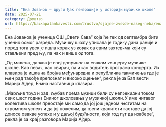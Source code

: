 ```yaml
---
title: "Ена Јованов – други Ђак генерације у историји музичке школе"
date: 2025-07-21
category: Друштво
url: https://backapalankavesti.com/drustvo/sjajne-zvezde-naseg-neba/ena-jovanov-drugi-djak-generacije-u-istoriji-muzicke-skole/
---
```


Ена Јованов је ученица ОШ „Свети Сава“ која ће тек од септембра бити ученик осмог разреда. Музичку школу уписала је годину дана раније и поред тога увек је ишла корак уз корак са свим захтевима који су стављени пред њу, па чак и више од тога.

„Од малена, давала је свој допринос на сваком концерту музичке школе. Као певач, као свирач, па и као водитељ програма концерта. Из клавира је ишла на бројна међународна и републичка такмичења где је њен рад такође препознат и високо оцењен“, рекла је за Бап вести Марија Ајдер, Енина наставница клавира.

„Марљив труд и рад, љубав према музици били су непрекидни током свих шест година Ениног школовања у музичкој школи. У име читавог колектива школе преостаје ми само да јој још једном честитам на огромном успеху и да јој пожелим, да њени квалитети наставе да јој доносе овакве успехе и у даљој будућности, који год пут да изабере“, рекла је за крај разговора Марија Ајдер.

